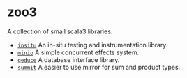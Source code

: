# zoo3

A collection of small scala3 libraries.

- [`insitu`](insitu/README.md) An in-situ testing and instrumentation library.
- [`minio`](minio/README.md) A simple concurrent effects system.
- [`qeduce`](qeduce/README.md) A database interface library.
- [`summit`](summit/README.md) A easier to use mirror for sum and product types.

